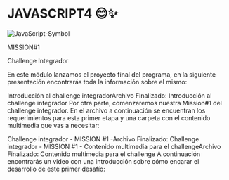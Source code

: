 # JAVASCRIPT4 😊✨

![JavaScript-Symbol](https://github.com/Barby202022/JAVASCRIPT4/assets/107775367/52879181-4a9e-4614-b05e-1395ce0c78f3)

MISSION#1

Challenge Integrador

En este módulo lanzamos el proyecto final del programa, en la siguiente presentación encontrarás toda la información sobre el mismo:

Introducción al challenge integradorArchivo
Finalizado: Introducción al challenge integrador
Por otra parte, comenzaremos nuestra Mission#1 del challenge integrador. En el archivo a continuación se encuentran los requerimientos para esta primer etapa y una carpeta con el contenido multimedia que vas a necesitar:

Challenge integrador - MISSION #1 -Archivo
Finalizado: Challenge integrador - MISSION #1 - 
Contenido multimedia para el challengeArchivo
Finalizado: Contenido multimedia para el challenge
A continuación encontrarás un video con una introducción sobre cómo encarar el desarrollo de este primer desafío:
